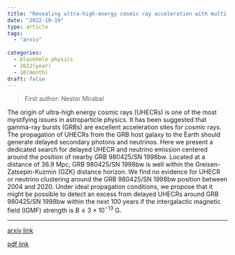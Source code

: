 ```yaml
---
title: "Revealing ultra-high-energy cosmic ray acceleration with multi-messenger observations of the nearby GRB 980425/SN 1998bw"
date: "2022-10-19"
type: article
tags:
  - "arxiv"
  
categories:
  - blackhole physics
  - 2022(year)
  - 10(month)
draft: false
---
```

> First author: Nestor Mirabal

 The origin of ultra-high energy cosmic rays (UHECRs) is one of the most
mystifying issues in astroparticle physics. It has been suggested that
gamma-ray bursts (GRBs) are excellent acceleration sites for cosmic rays. The
propagation of UHECRs from the GRB host galaxy to the Earth should generate
delayed secondary photons and neutrinos. Here we present a dedicated search for
delayed UHECR and neutrino emission centered around the position of nearby GRB
980425/SN 1998bw. Located at a distance of 36.9 Mpc, GRB 980425/SN 1998bw is
well within the Greisen-Zatsepin-Kuzmin (GZK) distance horizon. We find no
evidence for UHECR or neutrino clustering around the GRB 980425/SN 1998bw
position between 2004 and 2020. Under ideal propagation conditions, we propose
that it might be possible to detect an excess from delayed UHECRs around GRB
980425/SN 1998bw within the next 100 years if the intergalactic magnetic field
(IGMF) strength is $B \leq 3 \times 10^{-13}$ G.

---
[arxiv link](http://arxiv.org/abs/2210.10822v1)

[pdf link](http://arxiv.org/pdf/2210.10822v1)